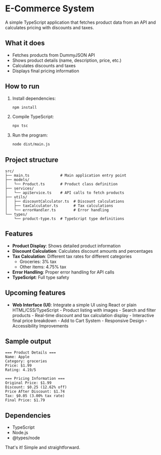 # E-Commerce System

A simple TypeScript application that fetches product data from an API and calculates pricing with discounts and taxes.

## What it does

- Fetches products from DummyJSON API
- Shows product details (name, description, price, etc.)
- Calculates discounts and taxes
- Displays final pricing information

## How to run

1. Install dependencies:
   ```bash
   npm install
   ```

2. Compile TypeScript:
   ```bash
   npx tsc
   ```

3. Run the program:
   ```bash
   node dist/main.js
   ```

## Project structure

```
src/
├── main.ts              # Main application entry point
├── models/
│   └── Product.ts       # Product class definition
├── services/
│   └── apiService.ts    # API calls to fetch products
├── utils/
│   ├── discountCalculator.ts  # Discount calculations
│   ├── taxCalculator.ts       # Tax calculations
│   └── errorHandler.ts        # Error handling
└── types/
    └── product-type.ts  # TypeScript type definitions
```

## Features

- **Product Display**: Shows detailed product information
- **Discount Calculation**: Calculates discount amounts and percentages
- **Tax Calculation**: Different tax rates for different categories
  - Groceries: 3% tax
  - Other items: 4.75% tax
- **Error Handling**: Proper error handling for API calls
- **TypeScript**: Full type safety

## Upcoming features

- **Web Interface (UI)**:  Integrate a simple UI using React or plain HTML/CSS/TypeScript
             - Product listing with images
            -  Search and filter products
            - Real-time discount and tax calculation display
             -  Interactive final price breakdown
             - Add to Cart System
             -  Responsive Design
             - Accessibility Improvements

## Sample output

```
=== Product Details ===
Name: Apple
Category: groceries
Price: $1.99
Rating: 4.19/5

=== Pricing Information ===
Original Price: $1.99
Discount: $0.25 (12.62% off)
Price After Discount: $1.74
Tax: $0.05 (3.00% tax rate)
Final Price: $1.79
```

## Dependencies

- TypeScript
- Node.js
- @types/node

That's it! Simple and straightforward.
